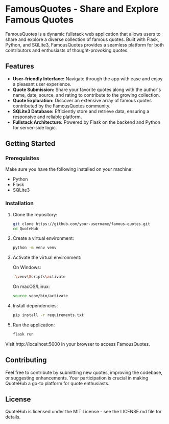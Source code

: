 # FamousQuotes - Share and Explore Famous Quotes

FamousQuotes is a dynamic fullstack web application that allows users to share and explore a diverse collection of famous quotes. Built with Flask, Python, and SQLite3, FamousQuotes provides a seamless platform for both contributors and enthusiasts of thought-provoking quotes.

## Features

- **User-friendly Interface:** Navigate through the app with ease and enjoy a pleasant user experience.
- **Quote Submission:** Share your favorite quotes along with the author's name, date, source, and rating to contribute to the growing collection.
- **Quote Exploration:** Discover an extensive array of famous quotes contributed by the FamousQuotes community.
- **SQLite3 Database:** Efficiently store and retrieve data, ensuring a responsive and reliable platform.
- **Fullstack Architecture:** Powered by Flask on the backend and Python for server-side logic.

## Getting Started

### Prerequisites

Make sure you have the following installed on your machine:

- Python
- Flask
- SQLite3

### Installation

1. Clone the repository:

   ```bash
   git clone https://github.com/your-username/famous-quotes.git
   cd QuoteHub
   ```

2. Create a virtual environment:

   ```bash
   python -m venv venv
   ```

3. Activate the virtual environment:

   On Windows:

   ```bash
   .\venv\Scripts\activate
   ```

   On macOS/Linux:

   ```bash
   source venv/bin/activate
   ```

4. Install dependencies:

   ```bash
   pip install -r requirements.txt
   ```

5. Run the application:

   ```bash
   flask run
   ```

Visit http://localhost:5000 in your browser to access FamousQuotes.

## Contributing

Feel free to contribute by submitting new quotes, improving the codebase, or suggesting enhancements. Your participation is crucial in making QuoteHub a go-to platform for quote enthusiasts.

## License

QuoteHub is licensed under the MIT License - see the LICENSE.md file for details.
